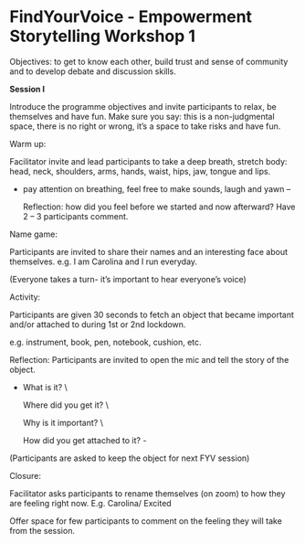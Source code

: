 # FindYourVoice - Empowerment Storytelling Workshop 1

Objectives: to get to know each other, build trust and sense of community and to develop debate and discussion skills.

**Session I**

Introduce the programme objectives and invite participants to relax, be themselves and have fun. Make sure you say: this is a non-judgmental space, there is no right or wrong, it’s a space to take risks and have fun.

Warm up:

Facilitator invite and lead participants to take a deep breath, stretch body: head, neck, shoulders, arms, hands, waist, hips, jaw, tongue and lips.

* pay attention on breathing, feel free to make sounds, laugh and yawn –

  Reflection: how did you feel before we started and now afterward? Have 2 – 3 participants comment.

Name game:

Participants are invited to share their names and an interesting face about themselves.  e.g. I am Carolina and I run everyday.

\(Everyone takes a turn- it’s important to hear everyone’s voice\)

Activity:

Participants are given 30 seconds to fetch an object that became important and/or attached to during 1st or 2nd lockdown.

e.g. instrument, book, pen, notebook, cushion, etc.

Reflection: Participants are invited to open the mic and tell the story of the object.

* What is it?  \

  Where did you get it?  \

  Why is it important?  \

  How did you get attached to it?  -

\(Participants are asked to keep the object for next FYV session\)

Closure:

Facilitator asks participants to rename themselves \(on zoom\) to how they are feeling right now. E.g. Carolina/ Excited

Offer space for few participants to comment on the feeling they will take from the session.

